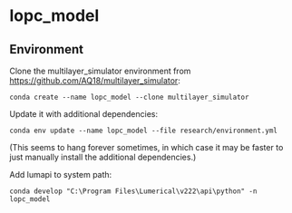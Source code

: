 # lopc_model

## Environment

Clone the multilayer_simulator environment from https://github.com/AQ18/multilayer_simulator:

`conda create --name lopc_model --clone multilayer_simulator`

Update it with additional dependencies:

`conda env update --name lopc_model --file research/environment.yml`

(This seems to hang forever sometimes, in which case it may be faster to just manually install the additional dependencies.)

Add lumapi to system path:

`conda develop "C:\Program Files\Lumerical\v222\api\python" -n lopc_model`
